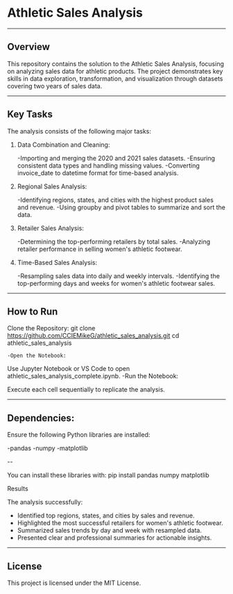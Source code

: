 # Athletic Sales Analysis

---

## Overview

This repository contains the solution to the Athletic Sales Analysis, focusing on analyzing sales data for athletic products. The project demonstrates key skills in data exploration, transformation, and visualization through datasets covering two years of sales data.

---

## Key Tasks

The analysis consists of the following major tasks:

1. Data Combination and Cleaning:

	-Importing and merging the 2020 and 2021 sales datasets.
	-Ensuring consistent data types and handling missing values.
	-Converting invoice_date to datetime format for time-based analysis.
	
2. Regional Sales Analysis:

	-Identifying regions, states, and cities with the highest product sales and revenue.
	-Using groupby and pivot tables to summarize and sort the data.
	
3. Retailer Sales Analysis:

	-Determining the top-performing retailers by total sales.
	-Analyzing retailer performance in selling women's athletic footwear.

4. Time-Based Sales Analysis:

	-Resampling sales data into daily and weekly intervals.
	-Identifying the top-performing days and weeks for women's athletic footwear sales.

---

## How to Run

Clone the Repository: git clone https://github.com/CCIEMikeG/athletic_sales_analysis.git cd athletic_sales_analysis

	-Open the Notebook:

Use Jupyter Notebook or VS Code to open athletic_sales_analysis_complete.ipynb.
	-Run the Notebook:

Execute each cell sequentially to replicate the analysis.

---

## Dependencies:

Ensure the following Python libraries are installed:

-pandas
-numpy
-matplotlib

-- 

You can install these libraries with: pip install pandas numpy matplotlib

Results

The analysis successfully:

- Identified top regions, states, and cities by sales and revenue.
- Highlighted the most successful retailers for women's athletic footwear.
- Summarized sales trends by day and week with resampled data.
- Presented clear and professional summaries for actionable insights.

---

## License
This project is licensed under the MIT License.